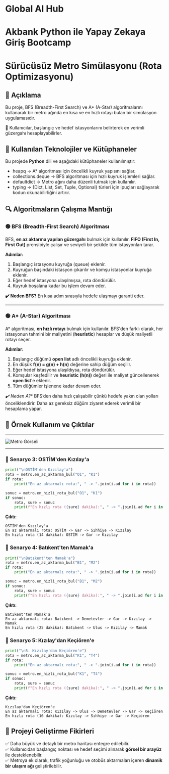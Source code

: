 # Global AI Hub 
# Akbank Python ile Yapay Zekaya Giriş Bootcamp 
# Sürücüsüz Metro Simülasyonu (Rota Optimizasyonu) 

## 📌 Açıklama
Bu proje, BFS (Breadth-First Search) ve A* (A-Star) algoritmalarını kullanarak bir metro ağında en kısa ve en hızlı rotayı bulan bir simülasyon uygulamasıdır. 

🔹 Kullanıcılar, başlangıç ve hedef istasyonlarını belirterek en verimli güzergahı hesaplayabilirler.

## 🚀 Kullanılan Teknolojiler ve Kütüphaneler
Bu projede **Python** dili ve aşağıdaki kütüphaneler kullanılmıştır:

- heapq → A* algoritması için öncelikli kuyruk yapısını sağlar.
- collections.deque → BFS algoritması için hızlı kuyruk işlemleri sağlar.
- defaultdict → Metro ağını daha düzenli tutmak için kullanılır.
- typing → {Dict, List, Set, Tuple, Optional} türleri için ipuçları sağlayarak kodun okunabilirliğini artırır.

## 🔍 Algoritmaların Çalışma Mantığı

### 🟢 BFS (Breadth-First Search) Algoritması
BFS, **en az aktarma yapılan güzergahı** bulmak için kullanılır. **FIFO (First In, First Out)** prensibiyle çalışır ve seviyeli bir şekilde tüm istasyonları tarar.

**Adımlar:**
1. Başlangıç istasyonu kuyruğa (queue) eklenir.
2. Kuyruğun başındaki istasyon çıkarılır ve komşu istasyonlar kuyruğa eklenir.
3. Eğer hedef istasyona ulaşılmışsa, rota döndürülür.
4. Kuyruk boşalana kadar bu işlem devam eder.

**✔️ Neden BFS?** En kısa adım sırasıyla hedefe ulaşmayı garanti eder.

---

### 🟢 A* (A-Star) Algoritması
A* algoritması, **en hızlı rotayı** bulmak için kullanılır. BFS'den farklı olarak, her istasyonun tahmini bir maliyetini (**heuristic**) hesaplar ve düşük maliyetli rotayı seçer.

**Adımlar:**
1. Başlangıç düğümü **open list** adlı öncelikli kuyruğa eklenir.
2. En düşük **f(n) = g(n) + h(n)** değerine sahip düğüm seçilir.
3. Eğer hedef istasyona ulaşıldıysa, rota döndürülür.
4. Komşular keşfedilir ve **heuristic (h(n))** değeri ile maliyet güncellenerek **open list**'e eklenir.
5. Tüm düğümler işlenene kadar devam eder.

**✔️ Neden A*?** BFS’den daha hızlı çalışabilir çünkü hedefe yakın olan yolları önceliklendirir. Daha az gereksiz düğüm ziyaret ederek verimli bir hesaplama yapar.

## 📌 Örnek Kullanım ve Çıktılar

---

![Metro Görseli](MetroNetworkSimulation/MetroAg.png)

---


### 🎯 **Senaryo 3: OSTİM'den Kızılay'a**
```python
print("\nOSTİM'den Kızılay'a")
rota = metro.en_az_aktarma_bul("O1", "K1")
if rota:
    print("En az aktarmalı rota:", " -> ".join(i.ad for i in rota))

sonuc = metro.en_hizli_rota_bul("O1", "K1")
if sonuc:
    rota, sure = sonuc
    print(f"En hızlı rota ({sure} dakika):", " -> ".join(i.ad for i in rota))
```

**Çıktı:**
```
OSTİM'den Kızılay'a
En az aktarmalı rota: OSTİM -> Gar -> Sıhhiye -> Kızılay
En hızlı rota (14 dakika): OSTİM -> Gar -> Kızılay
```

### 🎯 **Senaryo 4: Batıkent'ten Mamak'a**
```python
print("\nBatıkent'ten Mamak'a")
rota = metro.en_az_aktarma_bul("B1", "M2")
if rota:
    print("En az aktarmalı rota:", " -> ".join(i.ad for i in rota))

sonuc = metro.en_hizli_rota_bul("B1", "M2")
if sonuc:
    rota, sure = sonuc
    print(f"En hızlı rota ({sure} dakika):", " -> ".join(i.ad for i in rota))
```

**Çıktı:**
```
Batıkent'ten Mamak'a
En az aktarmalı rota: Batıkent -> Demetevler -> Gar -> Kızılay -> Mamak
En hızlı rota (25 dakika): Batıkent -> Ulus -> Kızılay -> Mamak
```

### 🎯 **Senaryo 5: Kızılay'dan Keçiören'e**

```python
print("\n5. Kızılay'dan Keçiören'e")
rota = metro.en_az_aktarma_bul("K1", "T4")
if rota:
    print("En az aktarmalı rota:", " -> ".join(i.ad for i in rota))

sonuc = metro.en_hizli_rota_bul("K1", "T4")
if sonuc:
    rota, sure = sonuc
    print(f"En hızlı rota ({sure} dakika):", " -> ".join(i.ad for i in rota))
```

**Çıktı:**
```
Kızılay'dan Keçiören'e
En az aktarmalı rota: Kızılay -> Ulus -> Demetevler -> Gar -> Keçiören
En hızlı rota (16 dakika): Kızılay -> Sıhhiye -> Gar -> Keçiören

```

## 📌 Projeyi Geliştirme Fikirleri
✅ Daha büyük ve detaylı bir metro haritası entegre edilebilir.  
✅ Kullanıcıdan başlangıç noktası ve hedef seçimi alınarak **görsel bir arayüz** ile desteklenebilir.  
✅ Metroya ek olarak, trafik yoğunluğu ve otobüs aktarmaları içeren **dinamik bir ulaşım ağı** geliştirilebilir.  

